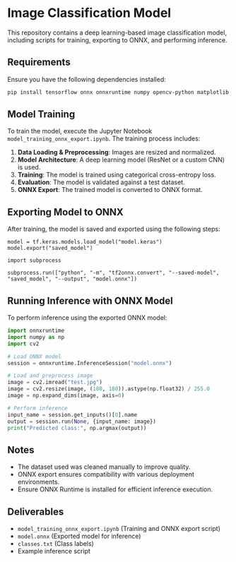 # Image Classification Model

This repository contains a deep learning-based image classification model, including scripts for training, exporting to ONNX, and performing inference.

## Requirements

Ensure you have the following dependencies installed:

```bash
pip install tensorflow onnx onnxruntime numpy opencv-python matplotlib
```

## Model Training

To train the model, execute the Jupyter Notebook `model_training_onnx_export.ipynb`. The training process includes:

1. **Data Loading & Preprocessing**: Images are resized and normalized.
2. **Model Architecture**: A deep learning model (ResNet or a custom CNN) is used.
3. **Training**: The model is trained using categorical cross-entropy loss.
4. **Evaluation**: The model is validated against a test dataset.
5. **ONNX Export**: The trained model is converted to ONNX format.

## Exporting Model to ONNX

After training, the model is saved and exported using the following steps:

```model.save("model.keras")
model = tf.keras.models.load_model("model.keras")
model.export("saved_model")

import subprocess

subprocess.run(["python", "-m", "tf2onnx.convert", "--saved-model", "saved_model", "--output", "model.onnx"])
```

## Running Inference with ONNX Model

To perform inference using the exported ONNX model:

```python
import onnxruntime
import numpy as np
import cv2

# Load ONNX model
session = onnxruntime.InferenceSession("model.onnx")

# Load and preprocess image
image = cv2.imread("test.jpg")
image = cv2.resize(image, (180, 180)).astype(np.float32) / 255.0
image = np.expand_dims(image, axis=0)

# Perform inference
input_name = session.get_inputs()[0].name
output = session.run(None, {input_name: image})
print("Predicted class:", np.argmax(output))
```

## Notes
- The dataset used was cleaned manually to improve quality.
- ONNX export ensures compatibility with various deployment environments.
- Ensure ONNX Runtime is installed for efficient inference execution.

## Deliverables
- `model_training_onnx_export.ipynb` (Training and ONNX export script)
- `model.onnx` (Exported model for inference)
- `classes.txt` (Class labels)
- Example inference script



